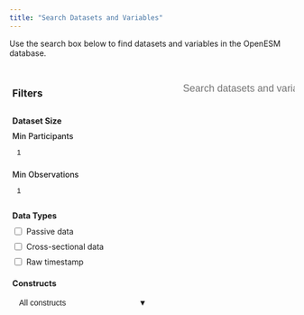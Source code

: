 ```yaml
---
title: "Search Datasets and Variables"
---
```


Use the search box below to find datasets and variables in the OpenESM database.

<div id="custom-search-container" style="display: flex; gap: 20px;">
<aside style="width: 250px; background-color: var(--code-bg); padding: 20px; border-radius: 8px; height: fit-content; flex-shrink: 0; border: 1px solid var(--border);">
<h3 style="margin-top: 0; margin-bottom: 20px; font-size: 1.1rem; border-bottom: 1px solid var(--border); padding-bottom: 10px;">Filters</h3>
<div style="margin-bottom: 20px;">
<h4 style="margin-bottom: 10px; font-size: 0.9rem; color: var(--secondary);">Dataset Size</h4>
<div style="margin-bottom: 15px;">
<label for="min-participants" style="display: block; font-weight: 500; margin-bottom: 5px; font-size: 0.875rem;">Min Participants</label>
<input type="number" id="min-participants" min="1" value="1" style="width: 100%; padding: 8px; border: 1px solid var(--border); border-radius: 4px; background-color: var(--entry); color: var(--primary);">
</div>
<div>
<label for="min-observations" style="display: block; font-weight: 500; margin-bottom: 5px; font-size: 0.875rem;">Min Observations</label>
<input type="number" id="min-observations" min="1" value="1" style="width: 100%; padding: 8px; border: 1px solid var(--border); border-radius: 4px; background-color: var(--entry); color: var(--primary);">
</div>
</div>
<div style="margin-bottom: 20px;">
<h4 style="margin-bottom: 10px; font-size: 0.9rem; color: var(--secondary);">Data Types</h4>
<div style="margin-bottom: 8px; display: flex; align-items: center;">
<input type="checkbox" id="passive-data" style="margin-right: 8px;">
<label for="passive-data" style="font-size: 0.875rem;">Passive data</label>
</div>
<div style="margin-bottom: 8px; display: flex; align-items: center;">
<input type="checkbox" id="cross-sectional" style="margin-right: 8px;">
<label for="cross-sectional" style="font-size: 0.875rem;">Cross-sectional data</label>
</div>
<div style="display: flex; align-items: center;">
<input type="checkbox" id="raw-timestamp" style="margin-right: 8px;">
<label for="raw-timestamp" style="font-size: 0.875rem;">Raw timestamp</label>
</div>
</div>
<div>
<h4 style="margin-bottom: 10px; font-size: 0.9rem; color: var(--secondary);">Constructs</h4>
<div class="construct-dropdown">
<button class="construct-button" id="construct-button">
<span id="construct-button-text">All constructs</span>
<span>▼</span>
</button>
<div class="construct-dropdown-content" id="construct-dropdown">
<!-- Constructs will be populated dynamically -->
</div>
</div>
</div>
</aside>
<main style="flex: 1;">
<input type="text" id="custom-search-input" placeholder="Search datasets and variables...">
<div id="selected-datasets" class="selected-datasets hidden">
<div class="selected-header">
<h3 id="selected-count">0 datasets selected</h3>
<span class="toggle-arrow">▼</span>
</div>
<div class="selected-content">
<button id="clear-selection-btn" class="clear-btn">Clear Selection</button>
<div class="code-section">
<div class="code-block">
<div class="code-header">R Code</div>
<pre><code class="code-content" id="r-code"></code></pre>
</div>
<div class="code-block">
<div class="code-header">Python Code</div>
<pre><code class="code-content" id="python-code"></code></pre>
</div>
</div>
</div>
</div>
<div id="custom-search-results"></div>
</main>
</div>
<script src="https://unpkg.com/lunr/lunr.js"></script>
<script>
document.addEventListener('DOMContentLoaded', function() {
    let datasets = [];
    let idx = null;
    let selectedDatasets = new Set();
    let selectedConstructs = new Set();
    let constructCounts = {};
    const debug = false;
    function log(message, data) {
        if (debug) {
            console.log(message, data || '');
        }
    }
    const basePath = window.location.pathname.includes('/openesm/') ? '/openesm' : '';
    const jsonUrl = `${basePath}/data/datasets-index.json`;
    fetch(jsonUrl)
        .then(response => {
            if (!response.ok) throw new Error(`HTTP error! Status: ${response.status}`);
            return response.json();
        })
        .then(data => {
            datasets = data;
            buildSearchIndex();
            buildConstructCounts();
            populateConstructDropdown();
            setupEventListeners();
            performSearch();
        })
        .catch(error => {
            console.error('Error loading search index:', error);
            const resultsContainer = document.getElementById('custom-search-results');
            if (resultsContainer) {
                resultsContainer.innerHTML = '<p>Error loading search index. ' + error.message + '</p>';
            }
        });
    function buildSearchIndex() {
        idx = lunr(function() {
            this.ref('id');
            this.field('first_author', { boost: 10 });
            this.field('year', { boost: 5 });
            this.field('topics', { boost: 8 });
            this.field('variables', { boost: 5 });
            datasets.forEach(doc => {
                const variableText = Array.isArray(doc.variables)
    ? doc.variables.map(v => {
        const constructs = Array.isArray(v.construct) ? v.construct.join(' ') : (v.construct || '');
        return `${v.name || ''} ${v.description || ''} ${v.variable_type || ''} ${constructs}`;
    }).join(' ')
    : '';
                this.add({
                    id: doc.id,
                    first_author: doc.first_author || '',
                    year: (doc.year || '').toString(),
                    topics: doc.topics || '',
                    variables: variableText
                });
            });
        });
    }
    function buildConstructCounts() {
        constructCounts = {};
        datasets.forEach(dataset => {
            const datasetConstructs = new Set();
            if (Array.isArray(dataset.variables)) {
                dataset.variables.forEach(variable => {
                    if (variable.construct) {
                        const constructs = Array.isArray(variable.construct)
                            ? variable.construct
                            : [variable.construct];
                        // Split by comma and flatten the array
                        const individualConstructs = constructs.flatMap(c => {
                            return c && typeof c === 'string'
                             ? c.split(',').map(s => s.trim()).filter(Boolean)
                              : [];
                        });
                        individualConstructs.forEach(construct => {
                            if (construct) { // Already trimmed and filtered for non-empty
                                datasetConstructs.add(construct);
                            }
                        });
                    }
                });
            }
            datasetConstructs.forEach(construct => {
                constructCounts[construct] = (constructCounts[construct] || 0) + 1;
            });
        });
        log("Construct counts:", constructCounts);
    }
    function highlightSearchTerms(text, query) {
    if (!text || !query.trim()) return text;
    // Extract individual terms from query, remove special characters
    const terms = query.toLowerCase()
        .split(/\s+/)
        .filter(term => term.length > 1) // Ignore single characters
        .map(term => term.replace(/[^\w]/g, '')); // Remove special chars
    if (terms.length === 0) return text;
    // Create regex pattern for all terms (case insensitive)
    const pattern = terms.map(term => 
        term.replace(/[.*+?^${}()|[\]\\]/g, '\\$&') // Escape special regex chars
    ).join('|');
    const regex = new RegExp(`(${pattern})`, 'gi');
    return text.replace(regex, '<mark class="search-highlight">$1</mark>');
}
function getMatchIndicators(dataset, query) {
    if (!query.trim()) return [];
    const indicators = [];
    const queryTerms = query.toLowerCase().split(/\s+/).filter(term => term.length > 1);
    // Check title match (first_author + year)
    const titleText = `${dataset.first_author} ${dataset.year}`.toLowerCase();
    if (queryTerms.some(term => titleText.includes(term))) {
        indicators.push('Author/Year');
    }
    // Check topics match
    const topicsText = (dataset.topics || '').toLowerCase();
    if (queryTerms.some(term => topicsText.includes(term))) {
        indicators.push('Topics');
    }
    // Check variables match
    let hasVariableMatch = false;
    if (Array.isArray(dataset.variables)) {
        hasVariableMatch = dataset.variables.some(variable => {
            const variableText = `${variable.name || ''} ${variable.description || ''}`.toLowerCase();
            return queryTerms.some(term => variableText.includes(term));
        });
    }
    if (hasVariableMatch) {
        indicators.push('Variables');
    }
    return indicators;
}
    function populateConstructDropdown() {
        const dropdown = document.getElementById('construct-dropdown');
        dropdown.innerHTML = '';
        const sortedConstructs = Object.entries(constructCounts)
            .sort((a, b) => {
                if (b[1] !== a[1]) return b[1] - a[1];
                return a[0].localeCompare(b[0]);
            });
        sortedConstructs.forEach(([construct, count]) => {
            const item = document.createElement('div');
            item.className = 'construct-item';
            item.innerHTML = `
                <input type="checkbox" id="construct-${construct.replace(/\s+/g, '-')}" value="${construct}">
                <label for="construct-${construct.replace(/\s+/g, '-')}">${construct}</label>
                <span class="construct-count">(${count})</span>
            `;
            const checkbox = item.querySelector('input');
            checkbox.addEventListener('change', (e) => {
                if (e.target.checked) {
                    selectedConstructs.add(construct);
                } else {
                    selectedConstructs.delete(construct);
                }
                updateConstructButtonText();
                performSearch();
            });
            dropdown.appendChild(item);
        });
    }
    function updateConstructButtonText() {
        const buttonText = document.getElementById('construct-button-text');
        if (selectedConstructs.size === 0) {
            buttonText.textContent = 'All constructs';
        } else if (selectedConstructs.size === 1) {
            buttonText.textContent = Array.from(selectedConstructs)[0];
        } else {
            buttonText.textContent = `${selectedConstructs.size} constructs selected`;
        }
    }
    function setupEventListeners() {
        document.getElementById('custom-search-input').addEventListener('input', performSearch);
        document.getElementById('min-participants').addEventListener('input', performSearch);
        document.getElementById('min-observations').addEventListener('input', performSearch);
        document.getElementById('passive-data').addEventListener('change', performSearch);
        document.getElementById('cross-sectional').addEventListener('change', performSearch);
        document.getElementById('raw-timestamp').addEventListener('change', performSearch);
        document.querySelector('.selected-header').addEventListener('click', toggleSelectedSection);
        document.getElementById('clear-selection-btn').addEventListener('click', clearSelection);
        // Construct dropdown toggle
        const constructButton = document.getElementById('construct-button');
        const constructDropdown = document.getElementById('construct-dropdown');
        constructButton.addEventListener('click', (e) => {
            e.stopPropagation();
            constructDropdown.classList.toggle('show');
            constructButton.classList.toggle('active');
        });
        // Close dropdown when clicking outside
        document.addEventListener('click', () => {
            constructDropdown.classList.remove('show');
            constructButton.classList.remove('active');
        });
        // Prevent dropdown from closing when clicking inside
        constructDropdown.addEventListener('click', (e) => {
            e.stopPropagation();
        });
    }
    function performSearch() {
        const query = document.getElementById('custom-search-input').value;
        let searchResults;
        if (query.trim() !== '') {
            try {
                searchResults = idx.search(query);
            } catch (error) {
                console.error("Search error:", error);
                document.getElementById('custom-search-results').innerHTML = '<p>Search error: ' + error.message + '</p>';
                return;
            }
        } else {
            searchResults = datasets.map(d => ({ ref: d.id, score: 1, matchData: { metadata: {} } }));
        }
        const mappedResults = searchResults.map(result => {
            const dataset = datasets.find(d => d.id === result.ref);
            if (dataset) {
                dataset.score = result.score;
                dataset.matchedTerms = Object.keys(result.matchData.metadata);
            }
            return dataset;
        });
        const filteredResults = applyFilters(mappedResults);
        displayResults(filteredResults, query);
    }
    function applyFilters(results) {
        const minParticipants = parseInt(document.getElementById('min-participants').value) || 1;
        const minObservations = parseInt(document.getElementById('min-observations').value) || 1;
        const needsPassiveData = document.getElementById('passive-data').checked;
        const needsCrossSectional = document.getElementById('cross-sectional').checked;
        const needsRawTimestamp = document.getElementById('raw-timestamp').checked;
        return results.filter(dataset => {
            if (!dataset) return false;
            if ((dataset.n_participants || 0) < minParticipants) return false;
            if ((dataset.n_time_points || 0) < minObservations) return false;
            if (needsPassiveData && dataset.passive_data_available !== "yes") return false;
            if (needsCrossSectional && dataset.cross_sectional_available !== "yes") return false;
            if (needsRawTimestamp && (!dataset.raw_time_stamp || dataset.raw_time_stamp === "no")) return false;
            // Check construct filter
            if (selectedConstructs.size > 0) {
                const datasetConstructs = new Set();
                if (Array.isArray(dataset.variables)) {
                    dataset.variables.forEach(variable => {
                        if (variable.construct) {
                            const constructs = Array.isArray(variable.construct)
                                ? variable.construct
                                : [variable.construct];
                            // Split by comma and flatten the array, then trim and filter
                            const individualConstructs = constructs.flatMap(c =>
                                c && typeof c === 'string'
                                    ? c.split(',').map(s => s.trim()).filter(Boolean)
                                    : []
                            );
                            individualConstructs.forEach(c => {
                                if (c) datasetConstructs.add(c); // Already trimmed and filtered for non-empty
                            });
                        }
                    });
                }
                // Check if dataset has any of the selected constructs
                const hasSelectedConstruct = Array.from(selectedConstructs).some(
                    construct => datasetConstructs.has(construct)
                );
                if (!hasSelectedConstruct) return false;
            }
            return true;
        });
    }
    function displayResults(results, query) {
    const resultsContainer = document.getElementById('custom-search-results');
    resultsContainer.innerHTML = '';
    const resultsHeader = document.createElement('div');
    resultsHeader.className = 'search-stats';
    resultsHeader.textContent = `${results.length} dataset${results.length !== 1 ? 's' : ''} found`;
    resultsContainer.appendChild(resultsHeader);
    if (results.length === 0) {
        resultsContainer.innerHTML += '<p>No results found matching your criteria.</p>';
        return;
    }
    results.forEach(dataset => {
        const isSelected = selectedDatasets.has(dataset.id);
        const datasetEl = document.createElement('div');
        datasetEl.className = `search-result ${isSelected ? 'selected' : ''}`;
        datasetEl.dataset.id = dataset.id;
        datasetEl.addEventListener('click', () => toggleDatasetSelection(dataset.id));
        const queryTerms = query.toLowerCase().split(/\s+/).filter(Boolean);
        const matchingVariables = query.trim() === '' ? [] : dataset.variables.filter(variable =>
            queryTerms.some(term =>
                (variable.name || '').toLowerCase().includes(term) ||
                (variable.description || '').toLowerCase().includes(term)
            )
        ).slice(0, 3);
        const url = dataset.url.startsWith('/') ? `${basePath}${dataset.url}` : dataset.url;
        // Apply highlighting to the title
        const highlightedTitle = highlightSearchTerms(
            `${dataset.first_author} (${dataset.year})`, 
            query
        );
        // Apply highlighting to topics
        const highlightedTopics = highlightSearchTerms(dataset.topics || 'N/A', query);
        // Get match indicators
        const matchIndicators = getMatchIndicators(dataset, query);
        const matchIndicatorHTML = matchIndicators.length > 0 ? 
            `<div class="match-indicators">Found in: ${matchIndicators.map(indicator => 
                `<span class="match-tag">${indicator}</span>`
            ).join('')}</div>` : '';
        datasetEl.innerHTML = `
            <div class="selection-checkbox ${isSelected ? 'selected' : ''}"></div>
            <h3><a href="${url}" onclick="event.stopPropagation()">${highlightedTitle}</a></h3>
            ${matchIndicatorHTML}
            <p><strong>Topics:</strong> ${highlightedTopics}</p>
            <p><strong>Participants:</strong> ${dataset.n_participants || 'N/A'} | <strong>Time points:</strong> ${dataset.n_time_points || 'N/A'}</p>
            ${matchingVariables.length > 0 ? `
                <div class="matching-variables">
                    <h4>Matching Variables</h4>
                    <ul>
                        ${matchingVariables.map(v => {
                            const highlightedName = highlightSearchTerms(v.name, query);
                            const highlightedDesc = highlightSearchTerms(v.description || 'No description.', query);
                            return `<li><strong>${highlightedName}</strong>: ${highlightedDesc}</li>`;
                        }).join('')}
                    </ul>
                </div>
            ` : ''}
        `;
        resultsContainer.appendChild(datasetEl);
    });
}
    function toggleDatasetSelection(datasetId) {
        const resultEl = document.querySelector(`.search-result[data-id="${datasetId}"]`);
        const checkboxEl = resultEl.querySelector('.selection-checkbox');
        if (selectedDatasets.has(datasetId)) {
            selectedDatasets.delete(datasetId);
            resultEl.classList.remove('selected');
            checkboxEl.classList.remove('selected');
        } else {
            selectedDatasets.add(datasetId);
            resultEl.classList.add('selected');
            checkboxEl.classList.add('selected');
        }
        updateSelectedSection();
    }
    function updateSelectedSection() {
        const selectedSection = document.getElementById('selected-datasets');
        const countElement = document.getElementById('selected-count');
        const hasSelection = selectedDatasets.size > 0;
        selectedSection.classList.toggle('hidden', !hasSelection);
        if (hasSelection) {
            countElement.textContent = `${selectedDatasets.size} dataset${selectedDatasets.size !== 1 ? 's' : ''} selected`;
            updateCode();
        }
    }
    function updateCode() {
        const datasetIds = Array.from(selectedDatasets).sort().map(id => `"${id}"`).join(', ');
        document.getElementById('r-code').textContent = `library(openesm)\ndatasets <- get_dataset(c(${datasetIds}))`;
        document.getElementById('python-code').textContent = `import openesm\ndatasets = openesm.get_dataset([${datasetIds}])`;
    }
    function toggleSelectedSection() {
        const content = document.querySelector('.selected-content');
        const arrow = document.querySelector('.toggle-arrow');
        const isExpanded = content.classList.toggle('expanded');
        arrow.classList.toggle('expanded', isExpanded);
    }
    function clearSelection() {
        selectedDatasets.clear();
        document.querySelectorAll('.search-result.selected').forEach(el => {
            el.classList.remove('selected');
            el.querySelector('.selection-checkbox').classList.remove('selected');
        });
        updateSelectedSection();
    }
});
</script>
<style>
#custom-search-container { margin: 2rem -15px; }
#custom-search-input { width: 100%; padding: 0.8rem; font-size: 1.1rem; border: 1px solid var(--border); border-radius: 4px; margin-bottom: 1.5rem; background-color: var(--entry); color: var(--primary); }
.search-stats { margin-bottom: 1rem; font-size: 0.9rem; color: var(--secondary); }
.search-result { margin-bottom: 1rem; padding: 1rem; border-radius: 4px; border: 2px solid var(--border); background-color: var(--entry); position: relative; cursor: pointer; transition: border-color 0.2s ease, background-color 0.2s ease; }
.search-result:hover { border-color: var(--primary); }
.search-result.selected { border-color: var(--primary); background-color: var(--code-bg); }
.search-result h3 { margin-top: 0; margin-bottom: 0.5rem; }
.search-result h3 a { color: var(--primary); text-decoration: none; }
.search-result h3 a:hover { text-decoration: underline; }
.search-result p { margin: 0.3rem 0; font-size: 0.9rem; }
.matching-variables { margin-top: 0.8rem; padding-top: 0.8rem; border-top: 1px solid var(--border); }
.matching-variables h4 { margin-bottom: 0.5rem; font-size: 1rem; }
.matching-variables ul { margin: 0.5rem 0 0 0; padding-left: 1.2rem; }
.matching-variables li { margin-bottom: 0.3rem; }
.selection-checkbox { position: absolute; top: 1rem; right: 1rem; width: 22px; height: 22px; border: 2px solid var(--secondary); border-radius: 4px; background: var(--entry); transition: all 0.2s ease; }
.selection-checkbox.selected { background: var(--primary); border-color: var(--primary); color: var(--entry); }
.selection-checkbox.selected::after { content: '✓'; display: block; text-align: center; font-weight: bold; line-height: 18px; }
.selected-datasets { background: var(--code-bg); border: 1px solid var(--border); border-radius: 8px; margin-bottom: 1.5rem; overflow: hidden; transition: all 0.3s ease; }
.selected-datasets.hidden { display: none; }
.selected-header { padding: 12px 15px; background: var(--tertiary); color: var(--primary); display: flex; justify-content: space-between; align-items: center; cursor: pointer; }
.selected-header h3 { margin: 0; font-size: 1rem; }
.toggle-arrow { transition: transform 0.3s ease; }
.toggle-arrow.expanded { transform: rotate(180deg); }
.selected-content { display: none; padding: 15px; }
.selected-content.expanded { display: block; }
.clear-btn { background: #dc3545; color: white; border: none; padding: 8px 16px; border-radius: 4px; cursor: pointer; font-size: 14px; margin-bottom: 15px; }
.clear-btn:hover { background: #c82333; }
.code-section { display: grid; grid-template-columns: 1fr 1fr; gap: 15px; }
.code-block { border: 1px solid var(--border); border-radius: 6px; overflow: hidden; }
.code-header { background: var(--secondary); color: var(--code-bg); padding: 8px 12px; font-weight: 500; font-size: 14px; }
.code-content { display: block; padding: 12px; font-family: var(--font-mono); font-size: 13px; white-space: pre-wrap; background: var(--entry); color: var(--primary); }
/* Construct dropdown styles */
.construct-dropdown { position: relative; }
.construct-button { width: 100%; padding: 8px 12px; border: 1px solid var(--border); border-radius: 4px; background: var(--entry); color: var(--primary); font-size: 0.875rem; text-align: left; cursor: pointer; display: flex; justify-content: space-between; align-items: center; }
.construct-button:hover { border-color: var(--primary); }
.construct-button.active { border-color: var(--primary); }
.construct-dropdown-content { display: none; position: absolute; top: 100%; left: 0; right: 0; background: var(--entry); border: 1px solid var(--border); border-radius: 4px; box-shadow: 0 4px 12px rgba(0,0,0,0.1); max-height: 300px; overflow-y: auto; z-index: 1000; margin-top: 4px; }
.construct-dropdown-content.show { display: block; }
.construct-item { padding: 8px 12px; display: flex; align-items: center; gap: 8px; cursor: pointer; font-size: 0.875rem; }
.construct-item:hover { background: var(--code-bg); }
.construct-item input[type="checkbox"] { margin: 0; }
.construct-item label { flex: 1; cursor: pointer; margin: 0; }
.construct-count { color: var(--secondary); font-size: 0.8125rem; }
@media (max-width: 900px) { .code-section { grid-template-columns: 1fr; } }
@media (max-width: 768px) { #custom-search-container { flex-direction: column; margin: 2rem 0; } #custom-search-container aside { width: 100%; margin-bottom: 20px; } }
</style>